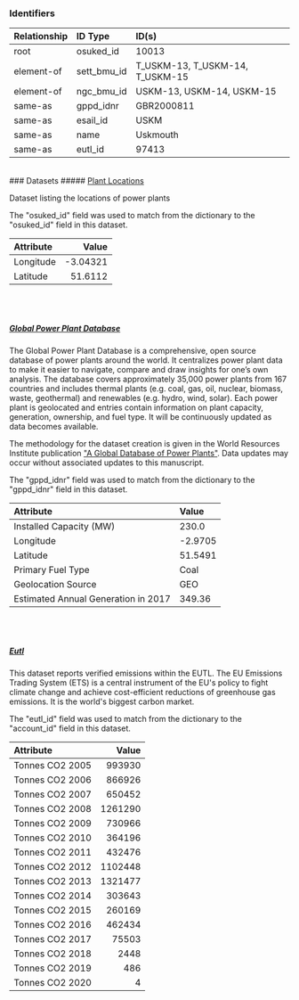 ### Identifiers

| Relationship   | ID Type     | ID(s)                           |
|:---------------|:------------|:--------------------------------|
| root           | osuked_id   | 10013                           |
| element-of     | sett_bmu_id | T_USKM-13, T_USKM-14, T_USKM-15 |
| element-of     | ngc_bmu_id  | USKM-13, USKM-14, USKM-15       |
| same-as        | gppd_idnr   | GBR2000811                      |
| same-as        | esail_id    | USKM                            |
| same-as        | name        | Uskmouth                        |
| same-as        | eutl_id     | 97413                           |

<br>
### Datasets
##### <a href="https://raw.githubusercontent.com/OSUKED/Dictionary-Datasets/main/datasets/plant-locations/datapackage.json">Plant Locations</a>

Dataset listing the locations of power plants

The "osuked_id" field was used to match from the dictionary to the "osuked_id" field in this dataset.

| Attribute   |    Value |
|:------------|---------:|
| Longitude   | -3.04321 |
| Latitude    | 51.6112  |

<br><br>
##### <a href="https://raw.githubusercontent.com/OSUKED/Dictionary-Datasets/main/datasets/global-power-plant-database/datapackage.json">Global Power Plant Database</a>

The Global Power Plant Database is a comprehensive, open source database of power plants around the world. It centralizes power plant data to make it easier to navigate, compare and draw insights for one’s own analysis. The database covers approximately 35,000 power plants from 167 countries and includes thermal plants (e.g. coal, gas, oil, nuclear, biomass, waste, geothermal) and renewables (e.g. hydro, wind, solar). Each power plant is geolocated and entries contain information on plant capacity, generation, ownership, and fuel type. It will be continuously updated as data becomes available. 

The methodology for the dataset creation is given in the World Resources Institute publication ["A Global Database of Power Plants"](https://www.wri.org/research/global-database-power-plants). Data updates may occur without associated updates to this manuscript.

The "gppd_idnr" field was used to match from the dictionary to the "gppd_idnr" field in this dataset.

| Attribute                           | Value   |
|:------------------------------------|:--------|
| Installed Capacity (MW)             | 230.0   |
| Longitude                           | -2.9705 |
| Latitude                            | 51.5491 |
| Primary Fuel Type                   | Coal    |
| Geolocation Source                  | GEO     |
| Estimated Annual Generation in 2017 | 349.36  |

<br><br>
##### <a href="https://raw.githubusercontent.com/OSUKED/Dictionary-Datasets/main/datasets/eutl/datapackage.json">Eutl</a>

This dataset reports verified emissions within the EUTL. The EU Emissions Trading System (ETS) is a central instrument of the EU's policy to fight climate change and achieve cost-efficient reductions of greenhouse gas emissions. It is the world's biggest carbon market.

The "eutl_id" field was used to match from the dictionary to the "account_id" field in this dataset.

| Attribute       |   Value |
|:----------------|--------:|
| Tonnes CO2 2005 |  993930 |
| Tonnes CO2 2006 |  866926 |
| Tonnes CO2 2007 |  650452 |
| Tonnes CO2 2008 | 1261290 |
| Tonnes CO2 2009 |  730966 |
| Tonnes CO2 2010 |  364196 |
| Tonnes CO2 2011 |  432476 |
| Tonnes CO2 2012 | 1102448 |
| Tonnes CO2 2013 | 1321477 |
| Tonnes CO2 2014 |  303643 |
| Tonnes CO2 2015 |  260169 |
| Tonnes CO2 2016 |  462434 |
| Tonnes CO2 2017 |   75503 |
| Tonnes CO2 2018 |    2448 |
| Tonnes CO2 2019 |     486 |
| Tonnes CO2 2020 |       4 |
